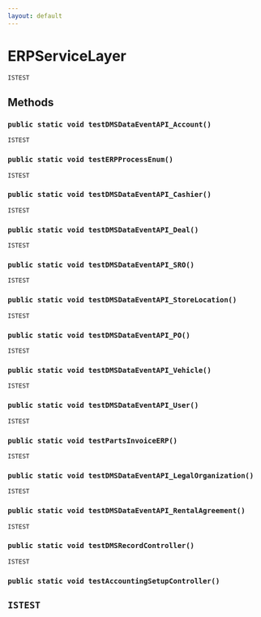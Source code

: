 ```yaml
---
layout: default
---
```

# ERPServiceLayer

`ISTEST`
## Methods
### `public static void testDMSDataEventAPI_Account()`

`ISTEST`
### `public static void testERPProcessEnum()`

`ISTEST`
### `public static void testDMSDataEventAPI_Cashier()`

`ISTEST`
### `public static void testDMSDataEventAPI_Deal()`

`ISTEST`
### `public static void testDMSDataEventAPI_SRO()`

`ISTEST`
### `public static void testDMSDataEventAPI_StoreLocation()`

`ISTEST`
### `public static void testDMSDataEventAPI_PO()`

`ISTEST`
### `public static void testDMSDataEventAPI_Vehicle()`

`ISTEST`
### `public static void testDMSDataEventAPI_User()`

`ISTEST`
### `public static void testPartsInvoiceERP()`

`ISTEST`
### `public static void testDMSDataEventAPI_LegalOrganization()`

`ISTEST`
### `public static void testDMSDataEventAPI_RentalAgreement()`

`ISTEST`
### `public static void testDMSRecordController()`

`ISTEST`
### `public static void testAccountingSetupController()`

`ISTEST`
---
